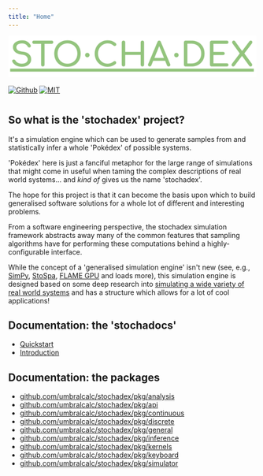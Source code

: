 ```yaml
---
title: "Home"
---
```


![](./assets/logo.png)

<div class="centered"><a href="https://github.com/umbralcalc/stochadex"><img src="https://img.shields.io/badge/github-%23121011.svg?style=for-the-badge&amp;logo=github&amp;logoColor=white" class="no-center" alt="Github" /></a> <a href="https://github.com/umbralcalc/stochadex/blob/main/LICENSE"><img src="https://img.shields.io/badge/License-MIT-yellow.svg" height="27" class="no-center" alt="MIT" /></a></div>
<div style="height:0.75em;"></div>

## So what is the 'stochadex' project?

It's a simulation engine which can be used to generate samples from and statistically infer a whole 'Pokédex' of possible systems.

'Pokédex' here is just a fanciful metaphor for the large range of simulations that might come in useful when taming the complex descriptions of real world systems... and _kind of_ gives us the name 'stochadex'.

The hope for this project is that it can become the basis upon which to build generalised software solutions for a whole lot of different and interesting problems.

From a software engineering perspective, the stochadex simulation framework abstracts away many of the common features that sampling algorithms have for performing these computations behind a highly-configurable interface.

While the concept of a 'generalised simulation engine' isn't new (see, e.g., [SimPy](https://gitlab.com/team-simpy/simpy/), [StoSpa](https://github.com/BartoszBartmanski/StoSpa), [FLAME GPU](https://github.com/FLAMEGPU/FLAMEGPU2/) and loads more), this simulation engine is designed based on some deep research into [simulating a wide variety of real world systems](https://github.com/umbralcalc) and has a structure which allows for a lot of cool applications!

## Documentation: the 'stochadocs'

- [Quickstart](https://umbralcalc.github.io/stochadex/pages/quickstart.html)
- [Introduction](https://umbralcalc.github.io/stochadex/pages/introduction.html)

## Documentation: the packages

- [github.com/umbralcalc/stochadex/pkg/analysis](https://umbralcalc.github.io/stochadex/pkg/analysis.html)
- [github.com/umbralcalc/stochadex/pkg/api](https://umbralcalc.github.io/stochadex/pkg/api.html)
- [github.com/umbralcalc/stochadex/pkg/continuous](https://umbralcalc.github.io/stochadex/pkg/continuous.html)
- [github.com/umbralcalc/stochadex/pkg/discrete](https://umbralcalc.github.io/stochadex/pkg/discrete.html)
- [github.com/umbralcalc/stochadex/pkg/general](https://umbralcalc.github.io/stochadex/pkg/general.html)
- [github.com/umbralcalc/stochadex/pkg/inference](https://umbralcalc.github.io/stochadex/pkg/inference.html)
- [github.com/umbralcalc/stochadex/pkg/kernels](https://umbralcalc.github.io/stochadex/pkg/kernels.html)
- [github.com/umbralcalc/stochadex/pkg/keyboard](https://umbralcalc.github.io/stochadex/pkg/keyboard.html)
- [github.com/umbralcalc/stochadex/pkg/simulator](https://umbralcalc.github.io/stochadex/pkg/simulator.html)
